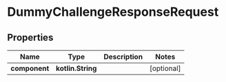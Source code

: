 
# DummyChallengeResponseRequest

## Properties
Name | Type | Description | Notes
------------ | ------------- | ------------- | -------------
**component** | **kotlin.String** |  |  [optional]




